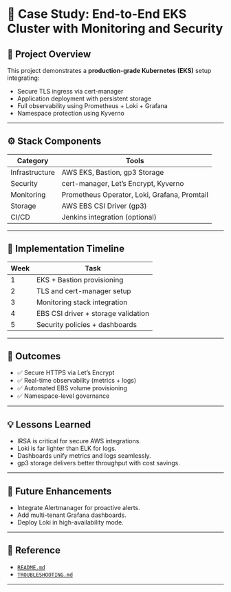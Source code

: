 # 📝 Case Study: End-to-End EKS Cluster with Monitoring and Security

## 🚀 Project Overview
This project demonstrates a **production-grade Kubernetes (EKS)** setup integrating:
- Secure TLS ingress via cert-manager
- Application deployment with persistent storage
- Full observability using Prometheus + Loki + Grafana
- Namespace protection using Kyverno

---

## ⚙️ Stack Components

| Category | Tools |
|-----------|-------|
| Infrastructure | AWS EKS, Bastion, gp3 Storage |
| Security | cert-manager, Let’s Encrypt, Kyverno |
| Monitoring | Prometheus Operator, Loki, Grafana, Promtail |
| Storage | AWS EBS CSI Driver (gp3) |
| CI/CD | Jenkins integration (optional) |

---

## 📅 Implementation Timeline

| Week | Task |
|------|------|
| 1 | EKS + Bastion provisioning |
| 2 | TLS and cert-manager setup |
| 3 | Monitoring stack integration |
| 4 | EBS CSI driver + storage validation |
| 5 | Security policies + dashboards |

---

## 🎯 Outcomes

- ✅ Secure HTTPS via Let’s Encrypt  
- ✅ Real-time observability (metrics + logs)  
- ✅ Automated EBS volume provisioning  
- ✅ Namespace-level governance  

---

## 💡 Lessons Learned

- IRSA is critical for secure AWS integrations.  
- Loki is far lighter than ELK for logs.  
- Dashboards unify metrics and logs seamlessly.  
- gp3 storage delivers better throughput with cost savings.

---

## 🌟 Future Enhancements

- Integrate Alertmanager for proactive alerts.  
- Add multi-tenant Grafana dashboards.  
- Deploy Loki in high-availability mode.  

---

## 📘 Reference

- [`README.md`](./README.md)  
- [`TROUBLESHOOTING.md`](./TROUBLESHOOTING.md)

---
